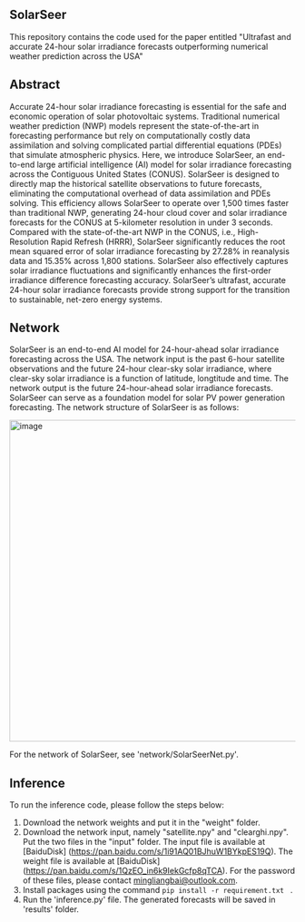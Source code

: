 SolarSeer
---
This repository contains the code used for the paper entitled "Ultrafast and accurate 24-hour solar irradiance forecasts
outperforming numerical weather prediction across the USA"

Abstract
---
Accurate 24-hour solar irradiance forecasting is essential for the safe and economic operation of solar
photovoltaic systems. Traditional numerical weather prediction (NWP) models represent the state-of-the-art in
forecasting performance but rely on computationally costly data assimilation and solving complicated partial
differential equations (PDEs) that simulate atmospheric physics. Here, we introduce SolarSeer, an end-to-end large
artificial intelligence (AI) model for solar irradiance forecasting across the Contiguous United States (CONUS).
SolarSeer is designed to directly map the historical satellite observations to future forecasts, eliminating the
computational overhead of data assimilation and PDEs solving. This efficiency allows SolarSeer to operate over
1,500 times faster than traditional NWP, generating 24-hour cloud cover and solar irradiance forecasts for the
CONUS at 5-kilometer resolution in under 3 seconds. Compared with the state-of-the-art NWP in the CONUS,
i.e., High-Resolution Rapid Refresh (HRRR), SolarSeer significantly reduces the root mean squared error of solar
irradiance forecasting by 27.28% in reanalysis data and 15.35% across 1,800 stations. SolarSeer also effectively
captures solar irradiance fluctuations and significantly enhances the first-order irradiance difference forecasting
accuracy. SolarSeer’s ultrafast, accurate 24-hour solar irradiance forecasts provide strong support for the transition
to sustainable, net-zero energy systems.

Network
---
SolarSeer is an end-to-end AI model for 24-hour-ahead solar irradiance forecasting across the USA. The network input is the past 6-hour 
satellite observations and the future 24-hour clear-sky solar irradiance, where clear-sky solar irradiance is a function of latitude, 
longtitude and time. The network output is the future 24-hour-ahead solar irradiance forecasts. SolarSeer can serve as a foundation 
model for solar PV power generation forecasting. The network structure of SolarSeer is as follows:

<img width="514" height="567" alt="image" src="https://github.com/user-attachments/assets/a8621cc2-e80b-4b3a-bbb2-a3eb03ca55c6" />

For the network of SolarSeer, see 'network/SolarSeerNet.py'.

Inference
---
To run the inference code, please follow the steps below:

1. Download the network weights and put it in the "weight" folder.
2. Download the network input, namely "satellite.npy" and "clearghi.npy". Put the two files in the "input" folder.
   The input file is available at [BaiduDisk] (https://pan.baidu.com/s/1i91AQ01BJhuW1BYkpES19Q).
   The weight file is available at [BaiduDisk] (https://pan.baidu.com/s/1QzEO_in6k9IekGcfp8qTCA).
   For the password of these files, please contact mingliangbai@outlook.com. 
4. Install packages using the command ```pip install -r requirement.txt ``` .
5. Run the 'inference.py' file. The generated forecasts will be saved in 'results' folder.
